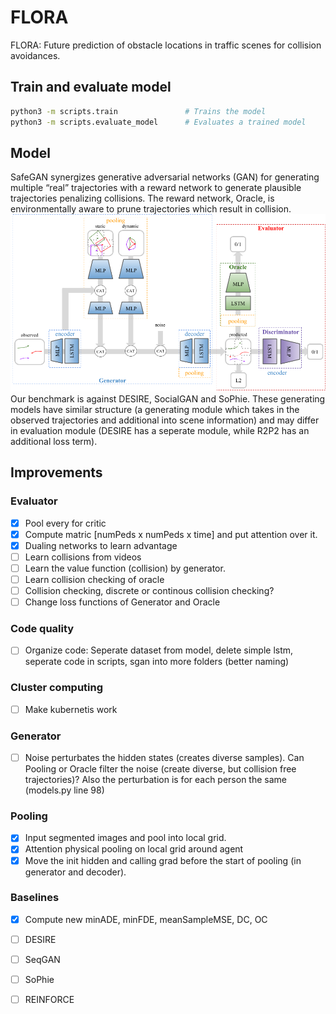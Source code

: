 # FLORA

FLORA: Future prediction of obstacle locations in traffic scenes for collision avoidances.


## Train and evaluate model
```bash
python3 -m scripts.train               # Trains the model
python3 -m scripts.evaluate_model      # Evaluates a trained model
```
## Model 
SafeGAN synergizes generative adversarial networks (GAN) for generating multiple “real” trajectories with a reward network to generate plausible trajectories penalizing collisions. The reward network, Oracle, is environmentally aware to prune trajectories which result in collision.
![safeGAN](images/architecture.png)
Our benchmark is against DESIRE, SocialGAN and SoPhie. These generating models have similar structure (a generating module which takes in the observed trajectories and additional into scene information) and may differ in evaluation module (DESIRE has a seperate module, while R2P2 has an additional loss term). 

## Improvements
### Evaluator
- [X] Pool every for critic
- [X] Compute matric [numPeds x numPeds x time] and put attention over it.
- [X] Dualing networks to learn advantage
- [ ] Learn collisions from videos
- [ ] Learn the value function (collision) by generator.
- [ ] Learn collision checking of oracle
- [ ] Collision checking, discrete or continous collision checking?
- [ ] Change loss functions of Generator and Oracle

### Code quality
- [ ] Organize code: Seperate dataset from model, delete simple lstm, seperate code in scripts, sgan into more folders (better naming)

### Cluster computing
- [ ] Make kubernetis work

### Generator
- [ ] Noise perturbates the hidden states (creates diverse samples). Can Pooling or Oracle filter the noise (create diverse, but collision free trajectories)? Also the perturbation is for each person the same (models.py line 98)

### Pooling
- [X] Input segmented images and pool into local grid.
- [X] Attention physical pooling on local grid around agent
- [X] Move the init hidden and calling grad before the start of pooling (in generator and decoder).

### Baselines
- [X] Compute new minADE, minFDE, meanSampleMSE, DC, OC
- [ ] DESIRE
- [ ] SeqGAN
- [ ] SoPhie
- [ ] REINFORCE
 
